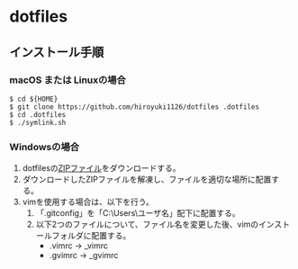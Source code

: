 # dotfiles

## インストール手順

### macOS または Linuxの場合

```
$ cd ${HOME}
$ git clone https://github.com/hiroyuki1126/dotfiles .dotfiles
$ cd .dotfiles
$ ./symlink.sh
```

### Windowsの場合

1. dotfilesの[ZIPファイル](https://github.com/hiroyuki1126/dotfiles/archive/master.zip)をダウンロードする。
1. ダウンロードしたZIPファイルを解凍し、ファイルを適切な場所に配置する。
1. vimを使用する場合は、以下を行う。
    1. 「.gitconfig」を「C:\Users\ユーザ名」配下に配置する。
    1. 以下2つのファイルについて、ファイル名を変更した後、vimのインストールフォルダに配置する。
        * .vimrc → _vimrc
        * .gvimrc → _gvimrc
